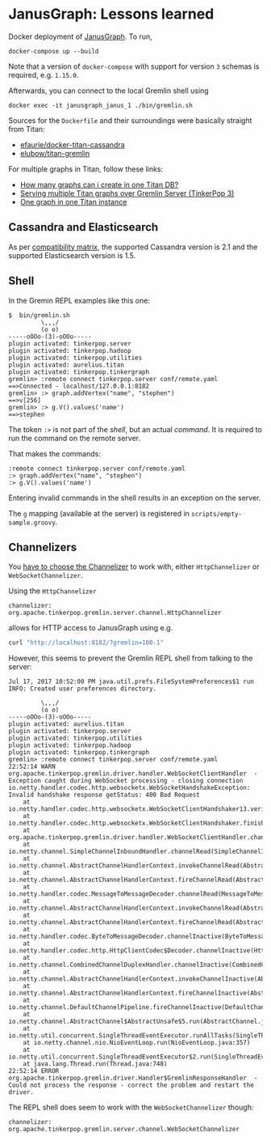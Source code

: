 # JanusGraph: Lessons learned

Docker deployment of [JanusGraph](http://janusgraph.org/). To run,

```
docker-compose up --build
```

Note that a version of `docker-compose` with support for version `3` schemas is required, e.g. `1.15.0`.

Afterwards, you can connect to the local Gremlin shell using

```
docker exec -it janusgraph_janus_1 ./bin/gremlin.sh
```

Sources for the `Dockerfile` and their surroundings were basically straight from Titan:

* [efaurie/docker-titan-cassandra](https://github.com/efaurie/docker-titan-cassandra)
* [elubow/titan-gremlin](https://github.com/elubow/titan-gremlin)

For multiple graphs in Titan, follow these links:

* [How many graphs can i create in one Titan DB?](https://stackoverflow.com/a/40545537/195651)
* [Serving multiple Titan graphs over Gremlin Server (TinkerPop 3)](https://medium.com/@jbmusso/serving-multiple-titan-graphs-over-gremlin-server-tinkerpop-3-d3c971d07964)
* [One graph in one Titan instance](https://jaceklaskowski.gitbooks.io/titan-scala/content/one_graph_in_one_titan_instance.html)

## Cassandra and Elasticsearch

As per [compatibility matrix](http://docs.janusgraph.org/latest/version-compat.html), the supported Cassandra version is 2.1 and the supported Elasticsearch version is 1.5.

## Shell

In the Gremin REPL examples like this one:

```
$  bin/gremlin.sh
         \,,,/
         (o o)
-----oOOo-(3)-oOOo-----
plugin activated: tinkerpop.server
plugin activated: tinkerpop.hadoop
plugin activated: tinkerpop.utilities
plugin activated: aurelius.titan
plugin activated: tinkerpop.tinkergraph
gremlin> :remote connect tinkerpop.server conf/remote.yaml
==>Connected - localhost/127.0.0.1:8182
gremlin> :> graph.addVertex("name", "stephen")
==>v[256]
gremlin> :> g.V().values('name')
==>stephen
```

The token `:>` is not part of the _shell_, but an actual _command_. It is required to run the command on the remote server.

That makes the commands:

```
:remote connect tinkerpop.server conf/remote.yaml
:> graph.addVertex("name", "stephen")
:> g.V().values('name')
```

Entering invalid commands in the shell results in an exception on the server.

The `g` mapping (available at the server) is registered in `scripts/empty-sample.groovy`.

## Channelizers

You [have to choose the Channelizer](http://docs.janusgraph.org/latest/server.html#_websocket_versus_rest) to work with, either `HttpChannelizer` or `WebSocketChannelizer`.

Using the `HttpChannelizer` 

```
channelizer: org.apache.tinkerpop.gremlin.server.channel.HttpChannelizer
```

allows for HTTP access to JanusGraph using e.g.

```bash
curl "http://localhost:8182/?gremlin=100-1"
```

However, this seems to prevent the Gremlin REPL shell from talking to the server:

```
Jul 17, 2017 10:52:00 PM java.util.prefs.FileSystemPreferences$1 run
INFO: Created user preferences directory.

         \,,,/
         (o o)
-----oOOo-(3)-oOOo-----
plugin activated: aurelius.titan
plugin activated: tinkerpop.server
plugin activated: tinkerpop.utilities
plugin activated: tinkerpop.hadoop
plugin activated: tinkerpop.tinkergraph
gremlin> :remote connect tinkerpop.server conf/remote.yaml
22:52:14 WARN  org.apache.tinkerpop.gremlin.driver.handler.WebSocketClientHandler  - Exception caught during WebSocket processing - closing connection
io.netty.handler.codec.http.websocketx.WebSocketHandshakeException: Invalid handshake response getStatus: 400 Bad Request
	at io.netty.handler.codec.http.websocketx.WebSocketClientHandshaker13.verify(WebSocketClientHandshaker13.java:182)
	at io.netty.handler.codec.http.websocketx.WebSocketClientHandshaker.finishHandshake(WebSocketClientHandshaker.java:202)
	at org.apache.tinkerpop.gremlin.driver.handler.WebSocketClientHandler.channelRead0(WebSocketClientHandler.java:73)
	at io.netty.channel.SimpleChannelInboundHandler.channelRead(SimpleChannelInboundHandler.java:105)
	at io.netty.channel.AbstractChannelHandlerContext.invokeChannelRead(AbstractChannelHandlerContext.java:308)
	at io.netty.channel.AbstractChannelHandlerContext.fireChannelRead(AbstractChannelHandlerContext.java:294)
	at io.netty.handler.codec.MessageToMessageDecoder.channelRead(MessageToMessageDecoder.java:103)
	at io.netty.channel.AbstractChannelHandlerContext.invokeChannelRead(AbstractChannelHandlerContext.java:308)
	at io.netty.channel.AbstractChannelHandlerContext.fireChannelRead(AbstractChannelHandlerContext.java:294)
	at io.netty.handler.codec.ByteToMessageDecoder.channelInactive(ByteToMessageDecoder.java:241)
	at io.netty.handler.codec.http.HttpClientCodec$Decoder.channelInactive(HttpClientCodec.java:212)
	at io.netty.channel.CombinedChannelDuplexHandler.channelInactive(CombinedChannelDuplexHandler.java:132)
	at io.netty.channel.AbstractChannelHandlerContext.invokeChannelInactive(AbstractChannelHandlerContext.java:208)
	at io.netty.channel.AbstractChannelHandlerContext.fireChannelInactive(AbstractChannelHandlerContext.java:194)
	at io.netty.channel.DefaultChannelPipeline.fireChannelInactive(DefaultChannelPipeline.java:828)
	at io.netty.channel.AbstractChannel$AbstractUnsafe$5.run(AbstractChannel.java:576)
	at io.netty.util.concurrent.SingleThreadEventExecutor.runAllTasks(SingleThreadEventExecutor.java:380)
	at io.netty.channel.nio.NioEventLoop.run(NioEventLoop.java:357)
	at io.netty.util.concurrent.SingleThreadEventExecutor$2.run(SingleThreadEventExecutor.java:116)
	at java.lang.Thread.run(Thread.java:748)
22:52:14 ERROR org.apache.tinkerpop.gremlin.driver.Handler$GremlinResponseHandler  - Could not process the response - correct the problem and restart the driver.

```

The REPL shell does seem to work with the `WebSocketChannelizer` though:

```
channelizer: org.apache.tinkerpop.gremlin.server.channel.WebSocketChannelizer
```


